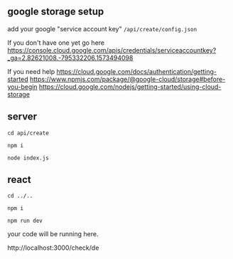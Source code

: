 
## google storage setup
add your google "service account key" `/api/create/config.json`

If you don't have one yet go here 
https://console.cloud.google.com/apis/credentials/serviceaccountkey?_ga=2.82621008.-795332206.1573494098

If you need help
https://cloud.google.com/docs/authentication/getting-started
https://www.npmjs.com/package/@google-cloud/storage#before-you-begin
https://cloud.google.com/nodejs/getting-started/using-cloud-storage

## server

`cd api/create `

`npm i`

`node index.js`

## react
`cd ../..`

`npm i`

`npm run dev`

your code will be running here.

http://localhost:3000/check/de
